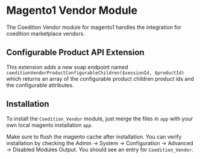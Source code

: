 # Magento1 Vendor Module

The Coedition Vendor module for magento1 handles the integration for coedition marketplace vendors.

## Configurable Product API Extension

This extension adds a new soap endpoint named `coeditionVendorProductConfigurableChildren($sessionId, $productId)` which returns an array of the configurable product children product ids and the configurable attributes.

## Installation

To install the `Coedition_Vendor` module, just merge the files in `app` with your own local magento installation `app`.

Make sure to flush the magento cache after installation. You can verify installation by checking the Admin -> System -> Configuration -> Advanced -> Disabled Modules Output. You should see an entry for `Coedition_Vendor`.
